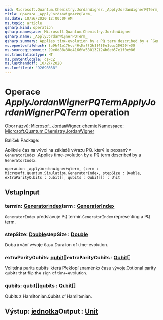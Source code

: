 ```yaml
---
uid: Microsoft.Quantum.Chemistry.JordanWigner._ApplyJordanWignerPQTerm_
title: Operace _ApplyJordanWignerPQTerm_
ms.date: 10/26/2020 12:00:00 AM
ms.topic: article
qsharp.kind: operation
qsharp.namespace: Microsoft.Quantum.Chemistry.JordanWigner
qsharp.name: _ApplyJordanWignerPQTerm_
qsharp.summary: Applies time-evolution by a PQ term described by a `GeneratorIndex`.
ms.openlocfilehash: 8a9b41e17bcc46c5aff2b18455e1eac25620fe35
ms.sourcegitcommit: 29e0d88a30e4166fa580132124b0eb57e1f0e986
ms.translationtype: MT
ms.contentlocale: cs-CZ
ms.lasthandoff: 10/27/2020
ms.locfileid: "92698668"
---
```

# <a name="_applyjordanwignerpqterm_-operation"></a><span data-ttu-id="957e0-102">Operace _ApplyJordanWignerPQTerm_</span><span class="sxs-lookup"><span data-stu-id="957e0-102">_ApplyJordanWignerPQTerm_ operation</span></span>

<span data-ttu-id="957e0-103">Obor názvů: [Microsoft. JordanWigner. chemie.](xref:Microsoft.Quantum.Chemistry.JordanWigner)</span><span class="sxs-lookup"><span data-stu-id="957e0-103">Namespace: [Microsoft.Quantum.Chemistry.JordanWigner](xref:Microsoft.Quantum.Chemistry.JordanWigner)</span></span>

<span data-ttu-id="957e0-104">Balíček [](https://nuget.org/packages/)</span><span class="sxs-lookup"><span data-stu-id="957e0-104">Package: [](https://nuget.org/packages/)</span></span>


<span data-ttu-id="957e0-105">Aplikuje čas na vývoj na základě výrazu PQ, který je popsaný v `GeneratorIndex` .</span><span class="sxs-lookup"><span data-stu-id="957e0-105">Applies time-evolution by a PQ term described by a `GeneratorIndex`.</span></span>

```qsharp
operation _ApplyJordanWignerPQTerm_ (term : Microsoft.Quantum.Simulation.GeneratorIndex, stepSize : Double, extraParityQubits : Qubit[], qubits : Qubit[]) : Unit
```


## <a name="input"></a><span data-ttu-id="957e0-106">Vstup</span><span class="sxs-lookup"><span data-stu-id="957e0-106">Input</span></span>

### <a name="term--generatorindex"></a><span data-ttu-id="957e0-107">termín: [GeneratorIndex](xref:Microsoft.Quantum.Simulation.GeneratorIndex)</span><span class="sxs-lookup"><span data-stu-id="957e0-107">term : [GeneratorIndex](xref:Microsoft.Quantum.Simulation.GeneratorIndex)</span></span>

<span data-ttu-id="957e0-108">`GeneratorIndex` představuje PQ termín.</span><span class="sxs-lookup"><span data-stu-id="957e0-108">`GeneratorIndex` representing a PQ term.</span></span>


### <a name="stepsize--double"></a><span data-ttu-id="957e0-109">stepSize: [Double](xref:microsoft.quantum.lang-ref.double)</span><span class="sxs-lookup"><span data-stu-id="957e0-109">stepSize : [Double](xref:microsoft.quantum.lang-ref.double)</span></span>

<span data-ttu-id="957e0-110">Doba trvání vývoje času.</span><span class="sxs-lookup"><span data-stu-id="957e0-110">Duration of time-evolution.</span></span>


### <a name="extraparityqubits--qubit"></a><span data-ttu-id="957e0-111">extraParityQubits: [qubit](xref:microsoft.quantum.lang-ref.qubit)[]</span><span class="sxs-lookup"><span data-stu-id="957e0-111">extraParityQubits : [Qubit](xref:microsoft.quantum.lang-ref.qubit)[]</span></span>

<span data-ttu-id="957e0-112">Volitelná parita qubits, která Překlopí znaménko času vývoje.</span><span class="sxs-lookup"><span data-stu-id="957e0-112">Optional parity qubits that flip the sign of time-evolution.</span></span>


### <a name="qubits--qubit"></a><span data-ttu-id="957e0-113">qubits: [qubit](xref:microsoft.quantum.lang-ref.qubit)[]</span><span class="sxs-lookup"><span data-stu-id="957e0-113">qubits : [Qubit](xref:microsoft.quantum.lang-ref.qubit)[]</span></span>

<span data-ttu-id="957e0-114">Qubits z Hamiltonian.</span><span class="sxs-lookup"><span data-stu-id="957e0-114">Qubits of Hamiltonian.</span></span>



## <a name="output--unit"></a><span data-ttu-id="957e0-115">Výstup: [jednotka](xref:microsoft.quantum.lang-ref.unit)</span><span class="sxs-lookup"><span data-stu-id="957e0-115">Output : [Unit](xref:microsoft.quantum.lang-ref.unit)</span></span>


